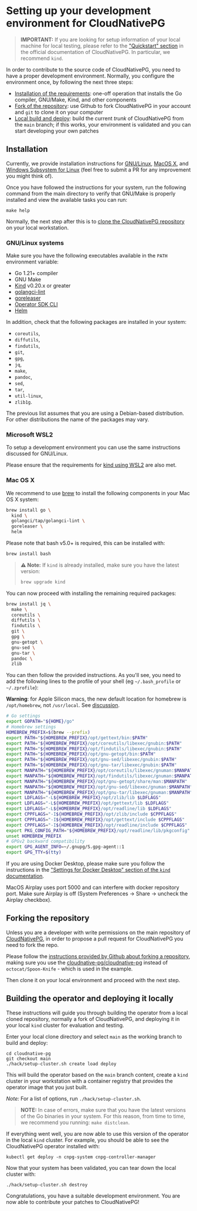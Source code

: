 # Setting up your development environment for CloudNativePG

> **IMPORTANT:** If you are looking for setup information of your local
> machine for local testing, please refer to the ["Quickstart" section](../../docs/src/quickstart.md)
> in the official documentation of CloudNativePG. In particular, we
> recommend `kind`.

In order to contribute to the source code of CloudNativePG, you need to have a
proper development environment. Normally, you configure the environment once, by
following the next three steps:

- [Installation of the requirements](#installation): one-off operation that installs the Go compiler, GNU/Make, Kind, and other components
- [Fork of the repository](#forking-the-repository): use Github to fork
  CloudNativePG in your account and `git` to clone it on your computer
- [Local build and deploy](#building-the-operator-and-deploying-it-locally):
  build the current *trunk* of CloudNativePG from the `main` branch; if this
  works, your environment is validated and you can start developing your own
  patches

## Installation

Currently, we provide installation instructions for [GNU/Linux](#gnulinux-systems),
[MacOS X](#mac-os-x), and [Windows Subsystem for Linux](microsoft-wsl2)
(feel free to submit a PR for any improvement you might think of).

Once you have followed the instructions for your system, run the following
command from the main directory to verify that GNU/Make is properly installed
and view the available tasks you can run:

```
make help
```

Normally, the next step after this is to [clone the CloudNativePG repository](#forking-the-repository)
on your local workstation.

<!-- TODO: We should add an easier way to check that requirements are met -->

### GNU/Linux systems

Make sure you have the following executables available in the `PATH`
environment variable:

- Go 1.21+ compiler
- GNU Make
- [Kind](https://kind.sigs.k8s.io/) v0.20.x or greater
- [golangci-lint](https://github.com/golangci/golangci-lint)
- [goreleaser](https://goreleaser.com/)
- [Operator SDK CLI](https://sdk.operatorframework.io/)
- [Helm](https://helm.sh/)

In addition, check that the following packages are installed in your system:

- `coreutils`,
- `diffutils`,
- `findutils`,
- `git`,
- `gpg`,
- `jq`,
- `make`,
- `pandoc`,
- `sed`,
- `tar`,
- `util-linux`,
- `zlib1g`.

The previous list assumes that you are using a Debian-based distribution. For
other distributions the name of the packages may vary.

### Microsoft WSL2

To setup a development environment you can use the same instructions discussed
for GNU/Linux.

Please ensure that the requirements for [kind using
WSL2](https://kind.sigs.k8s.io/docs/user/using-wsl2/) are also met.

### Mac OS X

We recommend to use [brew](https://brew.sh/) to install the following
components in your Mac OS X system:

``` bash
brew install go \
  kind \
  golangci/tap/golangci-lint \
  goreleaser \
  helm
```

Please note that bash v5.0+ is required, this can be installed with:
``` bash
brew install bash
```

>**⚠️ Note:**
>If `kind` is already installed, make sure you have the latest version:
>
>``` bash
>brew upgrade kind
>```

You can now proceed with installing the remaining required packages:

``` bash
brew install jq \
  make \
  coreutils \
  diffutils \
  findutils \
  git \
  gpg \
  gnu-getopt \
  gnu-sed \
  gnu-tar \
  pandoc \
  zlib
```

You can then follow the provided instructions. As you'll see, you need to add
the following lines to the profile of your shell (eg `~/.bash_profile` or
`~/.zprofile`):

**Warning**: for Apple Silicon macs, the new default location for homebrew
is `/opt/homebrew`, not `/usr/local`. See [discussion](https://github.com/Homebrew/brew/issues/9177).

``` bash
# Go settings
export GOPATH="${HOME}/go"
# Homebrew settings
HOMEBREW_PREFIX=$(brew --prefix)
export PATH="${HOMEBREW_PREFIX}/opt/gettext/bin:$PATH"
export PATH="${HOMEBREW_PREFIX}/opt/coreutils/libexec/gnubin:$PATH"
export PATH="${HOMEBREW_PREFIX}/opt/findutils/libexec/gnubin:$PATH"
export PATH="${HOMEBREW_PREFIX}/opt/gnu-getopt/bin:$PATH"
export PATH="${HOMEBREW_PREFIX}/opt/gnu-sed/libexec/gnubin:$PATH"
export PATH="${HOMEBREW_PREFIX}/opt/gnu-tar/libexec/gnubin:$PATH"
export MANPATH="${HOMEBREW_PREFIX}/opt/coreutils/libexec/gnuman:$MANPATH"
export MANPATH="${HOMEBREW_PREFIX}/opt/findutils/libexec/gnuman:$MANPATH"
export MANPATH="${HOMEBREW_PREFIX}/opt/gnu-getopt/share/man:$MANPATH"
export MANPATH="${HOMEBREW_PREFIX}/opt/gnu-sed/libexec/gnuman:$MANPATH"
export MANPATH="${HOMEBREW_PREFIX}/opt/gnu-tar/libexec/gnuman:$MANPATH"
export LDFLAGS="-L${HOMEBREW_PREFIX}/opt/zlib/lib $LDFLAGS"
export LDFLAGS="-L${HOMEBREW_PREFIX}/opt/gettext/lib $LDFLAGS"
export LDFLAGS="-L${HOMEBREW_PREFIX}/opt/readline/lib $LDFLAGS"
export CPPFLAGS="-I${HOMEBREW_PREFIX}/opt/zlib/include $CPPFLAGS"
export CPPFLAGS="-I${HOMEBREW_PREFIX}/opt/gettext/include $CPPFLAGS"
export CPPFLAGS="-I${HOMEBREW_PREFIX}/opt/readline/include $CPPFLAGS"
export PKG_CONFIG_PATH="${HOMEBREW_PREFIX}/opt/readline/lib/pkgconfig"
unset HOMEBREW_PREFIX
# GPGv2 backward compatibility
export GPG_AGENT_INFO=~/.gnupg/S.gpg-agent::1
export GPG_TTY=$(tty)
```

If you are using Docker Desktop, please make sure you follow the instructions in the
["Settings for Docker Desktop" section of the `kind` documentation](https://kind.sigs.k8s.io/docs/user/quick-start/#settings-for-docker-desktop).

MacOS Airplay uses port 5000 and can interfere with docker repository port. Make sure Airplay is off (System Preferences -> Share -> uncheck the Airplay checkbox).

## Forking the repository

Unless you are a developer with write permissions on the main repository of
[CloudNativePG](https://github.com/cloudnative-pg/cloudnative-pg), in order to
propose a pull request for CloudNativePG you need to fork the repo.

Please follow the [instructions provided by Github about forking a repository](https://docs.github.com/en/get-started/quickstart/fork-a-repo),
making sure you use the [cloudnative-pg/cloudnative-pg](https://github.com/cloudnative-pg/cloudnative-pg)
instead of `octocat/Spoon-Knife` - which is used in the example.

Then clone it on your local environment and proceed with the next step.

## Building the operator and deploying it locally

These instructions will guide you through building the operator from a local
cloned repository, normally a fork of CloudNativePG, and deploying it in
your local `kind` cluster for evaluation and testing.

Enter your local clone directory and select `main` as the working branch to
build and deploy:

```shell
cd cloudnative-pg
git checkout main
./hack/setup-cluster.sh create load deploy
```

This will build the operator based on the `main` branch content, create a
`kind` cluster in your workstation with a container registry that provides the
operator image that you just built.

*Note:* For a list of options, run `./hack/setup-cluster.sh`.

> **NOTE:** In case of errors, make sure that you have the latest versions of the Go
> binaries in your system. For this reason, from time to time, we recommend
> you running: `make distclean`.

If everything went well, you are now able to use this version of the operator
in the local `kind` cluster. For example, you should be able to see the
CloudNativePG operator installed with:

```shell
kubectl get deploy -n cnpg-system cnpg-controller-manager
```

Now that your system has been validated, you can tear down the local cluster with:

```shell
./hack/setup-cluster.sh destroy
```

Congratulations, you have a suitable development environment. You are now able
to contribute your patches to CloudNativePG!
